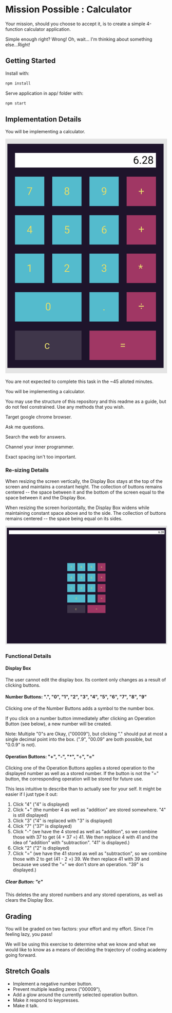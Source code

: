 # Mission Possible : Calculator

Your mission, should you choose to accept it, is to create a simple 4-function calculator application.

Simple enough right? Wrong! Oh, wait... I'm thinking about something else...Right!

## Getting Started

Install with: 

```bash
npm install
```

Serve application in app/ folder with:

```bash
npm start
```

## Implementation Details

You will be implementing a calculator.

![small screen view](./docs/small-screen-view.png)

You are not expected to complete this task in the ~45 alloted minutes.

You will be implementing a calculator.

You may use the structure of this repository and this readme as a guide, but do not feel constrained. Use any methods that you wish.

Target google chrome browser.

Ask me questions.

Search the web for answers.

Channel your inner programmer.

Exact spacing isn't too important.

### Re-sizing Details

When resizing the screen vertically, the Display Box stays at the top of the screen and maintains a constant height. The collection of buttons remains centered -- the space between it and the bottom of the screen equal to the space between it and the Display Box.

When resizing the screen horizontally, the Display Box widens while maintaining constant space above and to the side. The collection of buttons remains centered -- the space being equal on its sides.

![large screen view](./docs/large-screen-view.png)

### Functional Details 

#### Display Box

The user cannot edit the display box. Its content only changes as a result of clicking buttons.

#### Number Buttons: ".", "0", "1", "2", "3", "4", "5", "6", "7", "8", "9"

Clicking one of the Number Buttons adds a symbol to the number box.

If you click on a number button immediately after clicking an Operation Button (see below), a new number will be created.

Note: Multiple "0"s are Okay, ("00009"), but clicking "." should put at most a single decimal point into the box. (".9", "00.09" are both possible, but "0.0.9" is not).

#### Operation Buttons: "+", "-", "*", "÷", "="

Clicking one of the Operation Buttons applies a stored operation to the displayed number as well as a stored number. If the button is not the "=" button, the corresponding operation will be stored for future use.

This less intuitive to describe than to actually see for your self. It might be easier if I just type it out:

1. Click "4"
    ("4" is displayed)
2. Click "+"
    (the number 4 as well as "addition" are stored somewhere. "4" is still displayed)
3. Click "3"
    ("4" is replaced with "3" is displayed)
4. Click "7"
    ("37" is displayed)
5. Click "-"
  (we have the 4 stored as well as "addition", so we combine those with 37 to get (4 + 37 =) 41. We then replace 4 with 41 and the idea of "addition" with "subtraction". "41" is displayed.)
6. Click "2"
    ("2" is displayed)
7. Click "="
    (we have the 41 stored as well as "subtraction", so we combine those with 2 to get (41 - 2 =) 39. We then replace 41 with 39 and because we used the "=" we don't store an operation. "39" is displayed.)

##### Clear Button: "c"

This deletes the any stored numbers and any stored operations, as well as clears the Display Box.

## Grading

You will be graded on two factors: your effort and my effort. Since I'm feeling lazy, you pass! 

We will be using this exercise to determine what we know and what we would like to know as a means of deciding the trajectory of coding academy going forward.

## Stretch Goals

- Implement a negative number button.
- Prevent multiple leading zeros  ("00009"),
- Add a glow around the currently selected operation button.
- Make it respond to keypresses. 
- Make it talk.